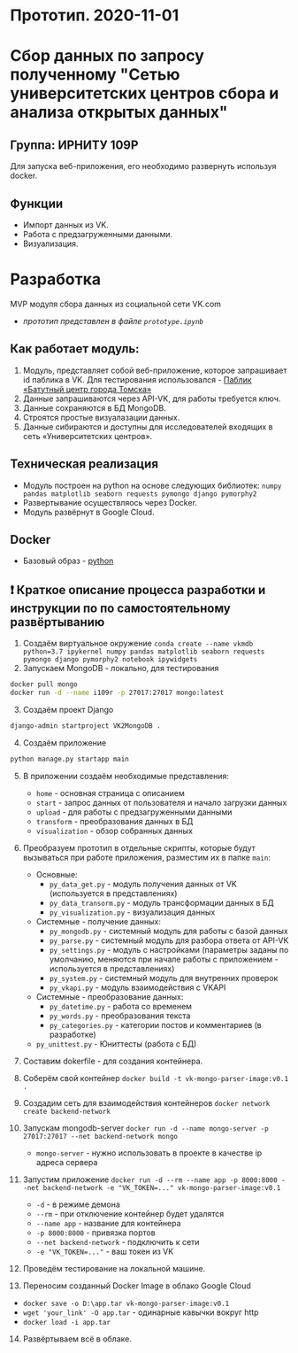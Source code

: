 # Прототип. 2020-11-01
# Сбор данных по запросу полученному "Сетью университетских центров сбора и анализа открытых данных"
## Группа: ИРНИТУ 109P

Для запуска веб-приложения, его необходимо развернуть используя docker.

## Функции
* Импорт данных из VK.
* Работа с предзагруженными данными.
* Визуализация.

# Разработка
MVP модуля сбора данных из социальной сети VK.com
* *прототип представлен в файле `prototype.ipynb`*

## Как работает модуль:
1. Модуль, представляет собой веб-приложение, которое запрашивает id паблика в VK. Для тестирования использовался - [Паблик «Батутный центр города Томска»](https://vk.com/club95095088)
2. Данные запрашиваются через API-VK, для работы требуется ключ.
3. Данные сохраняются в БД MongoDB.
4. Строятся простые визуалазации данных.
5. Данные сибираются и доступны для исследователей входящих в сеть «Университетских центров».

## Техническая реализация
* Модуль построен на python на основе следующих библиотек: `numpy pandas matplotlib seaborn requests pymongo django pymorphy2`
* Развертывание осуществляось через Docker.
* Модуль развёрнут в Google Cloud.

## Docker
* Базовый образ - [python](https://hub.docker.com/_/python/)

## ❗ Краткое описание процесса разработки и инструкции по по самостоятельному развёртыванию
1. Создаём виртуальное окружение `conda create --name vkmdb python=3.7 ipykernel numpy pandas matplotlib seaborn requests pymongo django pymorphy2 notebook ipywidgets`
2. Запускаем MongoDB - локально, для тестирования
```bash
docker pull mongo
docker run -d --name i109r -p 27017:27017 mongo:latest
```
3. Создаём проект Django
```bash
django-admin startproject VK2MongoDB .
```
4. Создаём приложение
```bash
python manage.py startapp main
```
5. В приложении создаём необходимые представления:
    * `home` - основная страница с описанием
    * `start` - запрос данных от пользователя и начало загрузки данных
    * `upload` - для работы с предзагруженными данными
    * `transform` - преобразования данных в БД
    * `visualization` - обзор собранных данных

6. Преобразуем прототип в отдельные скрипты, которые будут вызываться при работе приложения, разместим их в папке `main`:
    * Основные: 
        * `py_data_get.py` - модуль получения данных от VK (используется в представлениях)
        * `py_data_transorm.py` - модуль трансформации данных в БД
        * `py_visualization.py` - визуализация данных
    * Системные - получение данных:
        * `py_mongodb.py` - системный модуль для работы с базой данных
        * `py_parse.py` - системный модуль для разбора ответа от API-VK
        * `py_settings.py` - модуль с настройками (параметры заданы по умолчанию, меняются при начале работы с приложением - используется в представлениях)
        * `py_system.py` - системный модуль для внутренних проверок
        * `py_vkapi.py` - модуль взаимодействия с VKAPI
    * Системные - преобразование данных:
        * `py_datetime.py` - работа со временем
        * `py_words.py` - преобразования текста
        * `py_categories.py` - категории постов и комментариев (в разработке)
    * `py_unittest.py` - Юниттесты (работа с БД)
7. Составим dokerfile - для создания контейнера.
8. Соберём свой контейнер `docker build -t vk-mongo-parser-image:v0.1 .`
9. Создадим сеть для взаимодействия контейнеров `docker network create backend-network`
10. Запускам mongodb-server `docker run -d --name mongo-server -p 27017:27017 --net backend-network mongo`
    * `mongo-server` - нужно использовать в проекте в качестве ip адреса сервера
11. Запустим приложение `docker run -d --rm --name app -p 8000:8000 --net backend-network -e "VK_TOKEN=..." vk-mongo-parser-image:v0.1`
    * `-d` - в режиме демона
    * `--rm` - при отключение контейнер будет удалятся
    * `--name app` - название для контейнера
    * `-p 8000:8000` - привязка портов
    * `--net backend-network` - подключить к сети
    * `-e "VK_TOKEN=..."` - ваш токен из VK
12. Проведём тестирование на локальной машине.
13. Переносим созданный Docker Image в облако Google Cloud
  * `docker save -o D:\app.tar vk-mongo-parser-image:v0.1`
  * `wget 'your_link' -O app.tar` - одинарные кавычки вокруг http
  * `docker load -i app.tar`
14. Развёртываем всё в облаке.
